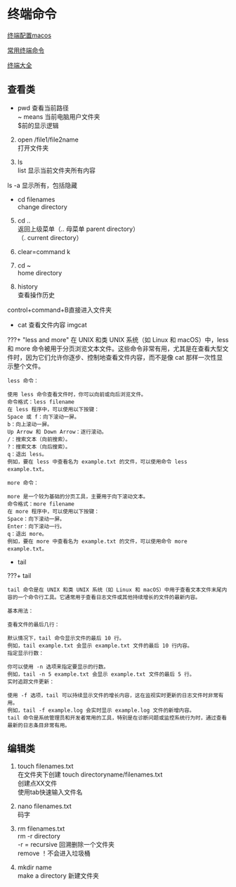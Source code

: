 # 终端命令

[终端配置macos](https://github.com/macdao/ocds-guide-to-setting-up-mac)

[常用终端命令](https://github.com/qLzhu/macCommand)

[终端大全](https://www.jianshu.com/p/3291de46f3ff)

## 查看类

  * pwd
  查看当前路径  
  ~ means 当前电脑用户文件夹  
  $前的显示逻辑  

  2. open /file1/file2name  
  打开文件夹

  3. ls  
  list 显示当前文件夹所有内容

  ls -a 显示所有，包括隐藏

  * cd filenames  
  change directory

  5. cd ..  
  返回上级菜单（.. 母菜单 parent directory）  
           （. current directory）

  6. clear=command k

  7. cd ~  
  home directory

  8. history  
  查看操作历史

  control+command+B直接进入文件夹

  * cat 查看文件内容 imgcat
     
???+ "less and more"
    在 UNIX 和类 UNIX 系统（如 Linux 和 macOS）中，less 和 more 命令被用于分页浏览文本文件。这些命令非常有用，尤其是在查看大型文件时，因为它们允许你逐步、控制地查看文件内容，而不是像 cat 那样一次性显示整个文件。
    
    less 命令：
    
    使用 less 命令查看文件时，你可以向前或向后浏览文件。
    命令格式：less filename
    在 less 程序中，可以使用以下按键：
    Space 或 f：向下滚动一屏。
    b：向上滚动一屏。
    Up Arrow 和 Down Arrow：逐行滚动。
    /：搜索文本（向前搜索）。
    ?：搜索文本（向后搜索）。
    q：退出 less。
    例如，要在 less 中查看名为 example.txt 的文件，可以使用命令 less example.txt。

    more 命令：

    more 是一个较为基础的分页工具，主要用于向下滚动文本。
    命令格式：more filename
    在 more 程序中，可以使用以下按键：
    Space：向下滚动一屏。
    Enter：向下滚动一行。
    q：退出 more。
    例如，要在 more 中查看名为 example.txt 的文件，可以使用命令 more example.txt。
  
  * tail 

???+ tail

    tail 命令是在 UNIX 和类 UNIX 系统（如 Linux 和 macOS）中用于查看文本文件末尾内容的一个命令行工具。它通常用于查看日志文件或其他持续增长的文件的最新内容。

    基本用法：

    查看文件的最后几行：

    默认情况下，tail 命令显示文件的最后 10 行。
    例如，tail example.txt 会显示 example.txt 文件的最后 10 行内容。
    指定显示行数：

    你可以使用 -n 选项来指定要显示的行数。
    例如，tail -n 5 example.txt 会显示 example.txt 文件的最后 5 行。
    实时追踪文件更新：

    使用 -f 选项，tail 可以持续显示文件的增长内容，这在监视实时更新的日志文件时非常有用。
    例如，tail -f example.log 会实时显示 example.log 文件的新增内容。
    tail 命令是系统管理员和开发者常用的工具，特别是在诊断问题或监控系统行为时，通过查看最新的日志条目非常有用。

## 编辑类

  1. touch filenames.txt  
  在文件夹下创建  touch directoryname/filenames.txt  
  创建点XX文件  
  使用tab快速输入文件名  

  2. nano filenames.txt  
     码字

  3. rm filenames.txt  
  rm -r directory  
  -r = recursive 回溯删除一个文件夹  
  remove ！不会进入垃圾桶

  4. mkdir name  
  make a directory 新建文件夹


